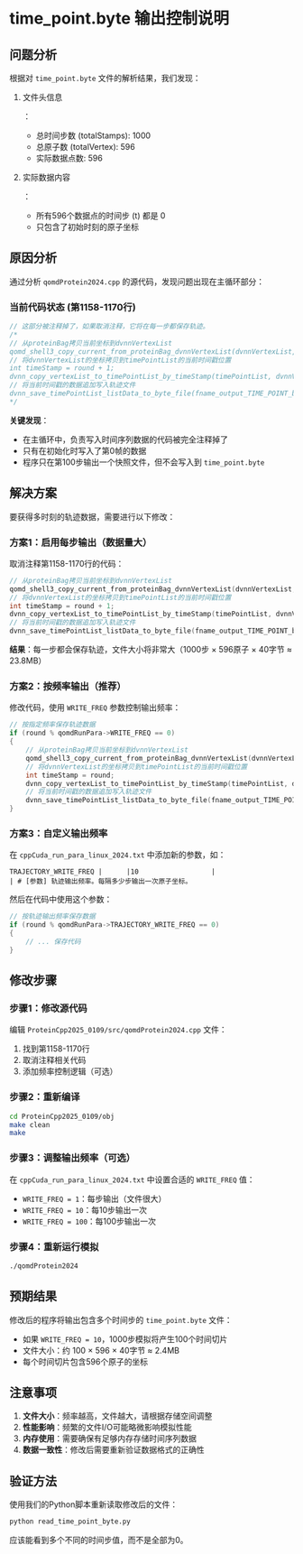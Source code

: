 # time_point.byte 输出控制说明

## 问题分析

根据对 `time_point.byte` 文件的解析结果，我们发现：

1.  文件头信息

    ：

    -   总时间步数 (totalStamps): 1000
    -   总原子数 (totalVertex): 596
    -   实际数据点数: 596

2.  实际数据内容

    ：

    -   所有596个数据点的时间步 (t) 都是 0
    -   只包含了初始时刻的原子坐标

## 原因分析

通过分析 `qomdProtein2024.cpp` 的源代码，发现问题出现在主循环部分：

### 当前代码状态 (第1158-1170行)

```cpp
// 这部分被注释掉了，如果取消注释，它将在每一步都保存轨迹。
/*
// 从proteinBag拷贝当前坐标到dvnnVertexList
qomd_shell3_copy_current_from_proteinBag_dvnnVertexList(dvnnVertexList, proteinBag_1VII);
// 将dvnnVertexList的坐标拷贝到timePointList的当前时间戳位置
int timeStamp = round + 1;
dvnn_copy_vertexList_to_timePointList_by_timeStamp(timePointList, dvnnVertexList, timeStamp);
// 将当前时间戳的数据追加写入轨迹文件
dvnn_save_timePointList_listData_to_byte_file(fname_output_TIME_POINT_byte, timePointList);
*/
```

**关键发现**：

-   在主循环中，负责写入时间序列数据的代码被完全注释掉了
-   只有在初始化时写入了第0帧的数据
-   程序只在第100步输出一个快照文件，但不会写入到 `time_point.byte`

## 解决方案

要获得多时刻的轨迹数据，需要进行以下修改：

### 方案1：启用每步输出（数据量大）

取消注释第1158-1170行的代码：

```cpp
// 从proteinBag拷贝当前坐标到dvnnVertexList
qomd_shell3_copy_current_from_proteinBag_dvnnVertexList(dvnnVertexList, proteinBag_1VII);
// 将dvnnVertexList的坐标拷贝到timePointList的当前时间戳位置
int timeStamp = round + 1;
dvnn_copy_vertexList_to_timePointList_by_timeStamp(timePointList, dvnnVertexList, timeStamp);
// 将当前时间戳的数据追加写入轨迹文件
dvnn_save_timePointList_listData_to_byte_file(fname_output_TIME_POINT_byte, timePointList);
```

**结果**：每一步都会保存轨迹，文件大小将非常大（1000步 × 596原子 × 40字节 ≈ 23.8MB）

### 方案2：按频率输出（推荐）

修改代码，使用 `WRITE_FREQ` 参数控制输出频率：

```cpp
// 按指定频率保存轨迹数据
if (round % qomdRunPara->WRITE_FREQ == 0)
{
    // 从proteinBag拷贝当前坐标到dvnnVertexList
    qomd_shell3_copy_current_from_proteinBag_dvnnVertexList(dvnnVertexList, proteinBag_1VII);
    // 将dvnnVertexList的坐标拷贝到timePointList的当前时间戳位置
    int timeStamp = round;
    dvnn_copy_vertexList_to_timePointList_by_timeStamp(timePointList, dvnnVertexList, timeStamp);
    // 将当前时间戳的数据追加写入轨迹文件
    dvnn_save_timePointList_listData_to_byte_file(fname_output_TIME_POINT_byte, timePointList);
}
```

### 方案3：自定义输出频率

在 `cppCuda_run_para_linux_2024.txt` 中添加新的参数，如：

```
TRAJECTORY_WRITE_FREQ |      |10                  |                             | # [参数] 轨迹输出频率。每隔多少步输出一次原子坐标。
```

然后在代码中使用这个参数：

```cpp
// 按轨迹输出频率保存数据
if (round % qomdRunPara->TRAJECTORY_WRITE_FREQ == 0)
{
    // ... 保存代码
}
```

## 修改步骤

### 步骤1：修改源代码

编辑 `ProteinCpp2025_0109/src/qomdProtein2024.cpp` 文件：

1.  找到第1158-1170行
2.  取消注释相关代码
3.  添加频率控制逻辑（可选）

### 步骤2：重新编译

```bash
cd ProteinCpp2025_0109/obj
make clean
make
```

### 步骤3：调整输出频率（可选）

在 `cppCuda_run_para_linux_2024.txt` 中设置合适的 `WRITE_FREQ` 值：

-   `WRITE_FREQ = 1`：每步输出（文件很大）
-   `WRITE_FREQ = 10`：每10步输出一次
-   `WRITE_FREQ = 100`：每100步输出一次

### 步骤4：重新运行模拟

```bash
./qomdProtein2024
```

## 预期结果

修改后的程序将输出包含多个时间步的 `time_point.byte` 文件：

-   如果 `WRITE_FREQ = 10`，1000步模拟将产生100个时间切片
-   文件大小：约 100 × 596 × 40字节 ≈ 2.4MB
-   每个时间切片包含596个原子的坐标

## 注意事项

1.  **文件大小**：频率越高，文件越大，请根据存储空间调整
2.  **性能影响**：频繁的文件I/O可能略微影响模拟性能
3.  **内存使用**：需要确保有足够内存存储时间序列数据
4.  **数据一致性**：修改后需要重新验证数据格式的正确性

## 验证方法

使用我们的Python脚本重新读取修改后的文件：

```bash
python read_time_point_byte.py
```

应该能看到多个不同的时间步值，而不是全部为0。